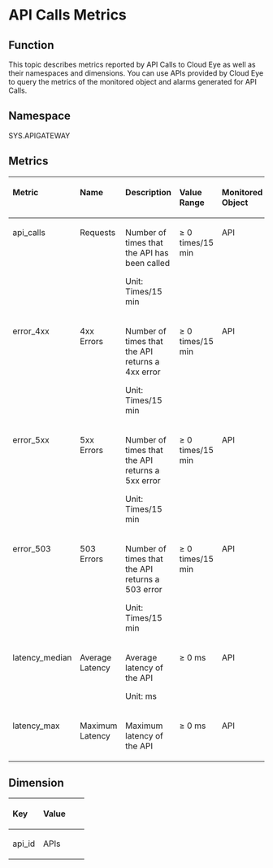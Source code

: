 # API Calls Metrics<a name="EN-US_TOPIC_0171212570"></a>

## Function<a name="section59820001153251"></a>

This topic describes metrics reported by API Calls to Cloud Eye as well as their namespaces and dimensions. You can use APIs provided by Cloud Eye to query the metrics of the monitored object and alarms generated for API Calls.

## Namespace<a name="section55128484153251"></a>

SYS.APIGATEWAY

## Metrics<a name="section57564324153251"></a>

<a name="table32198700153251"></a>
<table><thead align="left"><tr id="row43554686153251"><th class="cellrowborder" valign="top" width="20.007999200079997%" id="mcps1.1.6.1.1"><p id="p38268712153251"><a name="p38268712153251"></a><a name="p38268712153251"></a>Metric</p>
</th>
<th class="cellrowborder" valign="top" width="19.528047195280475%" id="mcps1.1.6.1.2"><p id="p12757995153251"><a name="p12757995153251"></a><a name="p12757995153251"></a>Name</p>
</th>
<th class="cellrowborder" valign="top" width="34.73652634736527%" id="mcps1.1.6.1.3"><p id="p26764654153251"><a name="p26764654153251"></a><a name="p26764654153251"></a>Description</p>
</th>
<th class="cellrowborder" valign="top" width="11.818818118188183%" id="mcps1.1.6.1.4"><p id="p20453337153251"><a name="p20453337153251"></a><a name="p20453337153251"></a>Value Range</p>
</th>
<th class="cellrowborder" valign="top" width="13.908609139086096%" id="mcps1.1.6.1.5"><p id="p46107605153251"><a name="p46107605153251"></a><a name="p46107605153251"></a>Monitored Object</p>
</th>
</tr>
</thead>
<tbody><tr id="row43728521153251"><td class="cellrowborder" valign="top" width="20.007999200079997%" headers="mcps1.1.6.1.1 "><p id="p52349342153251"><a name="p52349342153251"></a><a name="p52349342153251"></a>api_calls</p>
</td>
<td class="cellrowborder" valign="top" width="19.528047195280475%" headers="mcps1.1.6.1.2 "><p id="p12438332153251"><a name="p12438332153251"></a><a name="p12438332153251"></a>Requests</p>
</td>
<td class="cellrowborder" valign="top" width="34.73652634736527%" headers="mcps1.1.6.1.3 "><p id="p871946153251"><a name="p871946153251"></a><a name="p871946153251"></a>Number of times that the API has been called</p>
<p id="p252451418514"><a name="p252451418514"></a><a name="p252451418514"></a>Unit: Times/15 min</p>
</td>
<td class="cellrowborder" valign="top" width="11.818818118188183%" headers="mcps1.1.6.1.4 "><p id="p3518768153251"><a name="p3518768153251"></a><a name="p3518768153251"></a>≥ 0 times/15 min</p>
</td>
<td class="cellrowborder" valign="top" width="13.908609139086096%" headers="mcps1.1.6.1.5 "><p id="p16584791153251"><a name="p16584791153251"></a><a name="p16584791153251"></a>API</p>
</td>
</tr>
<tr id="row15045394153251"><td class="cellrowborder" valign="top" width="20.007999200079997%" headers="mcps1.1.6.1.1 "><p id="p10717405153251"><a name="p10717405153251"></a><a name="p10717405153251"></a>error_4xx</p>
</td>
<td class="cellrowborder" valign="top" width="19.528047195280475%" headers="mcps1.1.6.1.2 "><p id="p62803452153251"><a name="p62803452153251"></a><a name="p62803452153251"></a>4xx Errors</p>
</td>
<td class="cellrowborder" valign="top" width="34.73652634736527%" headers="mcps1.1.6.1.3 "><p id="p53914840153251"><a name="p53914840153251"></a><a name="p53914840153251"></a>Number of times that the API returns a 4xx error</p>
<p id="p16857716115110"><a name="p16857716115110"></a><a name="p16857716115110"></a>Unit: Times/15 min</p>
</td>
<td class="cellrowborder" valign="top" width="11.818818118188183%" headers="mcps1.1.6.1.4 "><p id="p5025880153251"><a name="p5025880153251"></a><a name="p5025880153251"></a>≥ 0 times/15 min</p>
</td>
<td class="cellrowborder" valign="top" width="13.908609139086096%" headers="mcps1.1.6.1.5 "><p id="p86261746473"><a name="p86261746473"></a><a name="p86261746473"></a>API</p>
</td>
</tr>
<tr id="row39987979153251"><td class="cellrowborder" valign="top" width="20.007999200079997%" headers="mcps1.1.6.1.1 "><p id="p17800853153251"><a name="p17800853153251"></a><a name="p17800853153251"></a>error_5xx</p>
</td>
<td class="cellrowborder" valign="top" width="19.528047195280475%" headers="mcps1.1.6.1.2 "><p id="p32583008153251"><a name="p32583008153251"></a><a name="p32583008153251"></a>5xx Errors</p>
</td>
<td class="cellrowborder" valign="top" width="34.73652634736527%" headers="mcps1.1.6.1.3 "><p id="p21978004153251"><a name="p21978004153251"></a><a name="p21978004153251"></a>Number of times that the API returns a 5xx error</p>
<p id="p878392016516"><a name="p878392016516"></a><a name="p878392016516"></a>Unit: Times/15 min</p>
</td>
<td class="cellrowborder" valign="top" width="11.818818118188183%" headers="mcps1.1.6.1.4 "><p id="p35387863153251"><a name="p35387863153251"></a><a name="p35387863153251"></a>≥ 0 times/15 min</p>
</td>
<td class="cellrowborder" valign="top" width="13.908609139086096%" headers="mcps1.1.6.1.5 "><p id="p111361988474"><a name="p111361988474"></a><a name="p111361988474"></a>API</p>
</td>
</tr>
<tr id="row27949047153251"><td class="cellrowborder" valign="top" width="20.007999200079997%" headers="mcps1.1.6.1.1 "><p id="p49280315153251"><a name="p49280315153251"></a><a name="p49280315153251"></a>error_503</p>
</td>
<td class="cellrowborder" valign="top" width="19.528047195280475%" headers="mcps1.1.6.1.2 "><p id="p32282572153251"><a name="p32282572153251"></a><a name="p32282572153251"></a>503 Errors</p>
</td>
<td class="cellrowborder" valign="top" width="34.73652634736527%" headers="mcps1.1.6.1.3 "><p id="p64751505153251"><a name="p64751505153251"></a><a name="p64751505153251"></a>Number of times that the API returns a 503 error</p>
<p id="p1154112325117"><a name="p1154112325117"></a><a name="p1154112325117"></a>Unit: Times/15 min</p>
</td>
<td class="cellrowborder" valign="top" width="11.818818118188183%" headers="mcps1.1.6.1.4 "><p id="p10380530153251"><a name="p10380530153251"></a><a name="p10380530153251"></a>≥ 0 times/15 min</p>
</td>
<td class="cellrowborder" valign="top" width="13.908609139086096%" headers="mcps1.1.6.1.5 "><p id="p1413619814470"><a name="p1413619814470"></a><a name="p1413619814470"></a>API</p>
</td>
</tr>
<tr id="row51214241153251"><td class="cellrowborder" valign="top" width="20.007999200079997%" headers="mcps1.1.6.1.1 "><p id="p54712841153251"><a name="p54712841153251"></a><a name="p54712841153251"></a>latency_median</p>
</td>
<td class="cellrowborder" valign="top" width="19.528047195280475%" headers="mcps1.1.6.1.2 "><p id="p2555113153251"><a name="p2555113153251"></a><a name="p2555113153251"></a>Average Latency</p>
</td>
<td class="cellrowborder" valign="top" width="34.73652634736527%" headers="mcps1.1.6.1.3 "><p id="p65323867192225"><a name="p65323867192225"></a><a name="p65323867192225"></a>Average latency of the API</p>
<p id="p5637610153251"><a name="p5637610153251"></a><a name="p5637610153251"></a></p>
<p id="p16838924195118"><a name="p16838924195118"></a><a name="p16838924195118"></a>Unit: ms</p>
</td>
<td class="cellrowborder" valign="top" width="11.818818118188183%" headers="mcps1.1.6.1.4 "><p id="p12562183616527"><a name="p12562183616527"></a><a name="p12562183616527"></a>≥ 0 ms</p>
</td>
<td class="cellrowborder" valign="top" width="13.908609139086096%" headers="mcps1.1.6.1.5 "><p id="p247516104471"><a name="p247516104471"></a><a name="p247516104471"></a>API</p>
</td>
</tr>
<tr id="row35298012153251"><td class="cellrowborder" valign="top" width="20.007999200079997%" headers="mcps1.1.6.1.1 "><p id="p40566722153251"><a name="p40566722153251"></a><a name="p40566722153251"></a>latency_max</p>
</td>
<td class="cellrowborder" valign="top" width="19.528047195280475%" headers="mcps1.1.6.1.2 "><p id="p64679020153251"><a name="p64679020153251"></a><a name="p64679020153251"></a>Maximum Latency</p>
</td>
<td class="cellrowborder" valign="top" width="34.73652634736527%" headers="mcps1.1.6.1.3 "><p id="p23557821192232"><a name="p23557821192232"></a><a name="p23557821192232"></a>Maximum latency of the API</p>
<p id="p4509250153251"><a name="p4509250153251"></a><a name="p4509250153251"></a></p>
</td>
<td class="cellrowborder" valign="top" width="11.818818118188183%" headers="mcps1.1.6.1.4 "><p id="p15562143610527"><a name="p15562143610527"></a><a name="p15562143610527"></a>≥ 0 ms</p>
</td>
<td class="cellrowborder" valign="top" width="13.908609139086096%" headers="mcps1.1.6.1.5 "><p id="p947541034713"><a name="p947541034713"></a><a name="p947541034713"></a>API</p>
</td>
</tr>
</tbody>
</table>

## Dimension<a name="section45895235153251"></a>

<a name="table26526577153251"></a>
<table><thead align="left"><tr id="row46969777153251"><th class="cellrowborder" valign="top" width="40.400000000000006%" id="mcps1.1.3.1.1"><p id="p46455583153251"><a name="p46455583153251"></a><a name="p46455583153251"></a>Key</p>
</th>
<th class="cellrowborder" valign="top" width="59.599999999999994%" id="mcps1.1.3.1.2"><p id="p4805882153251"><a name="p4805882153251"></a><a name="p4805882153251"></a>Value</p>
</th>
</tr>
</thead>
<tbody><tr id="row53732137153251"><td class="cellrowborder" valign="top" width="40.400000000000006%" headers="mcps1.1.3.1.1 "><p id="p57335829153251"><a name="p57335829153251"></a><a name="p57335829153251"></a>api_id</p>
</td>
<td class="cellrowborder" valign="top" width="59.599999999999994%" headers="mcps1.1.3.1.2 "><p id="p13690533153251"><a name="p13690533153251"></a><a name="p13690533153251"></a>APIs</p>
</td>
</tr>
</tbody>
</table>

